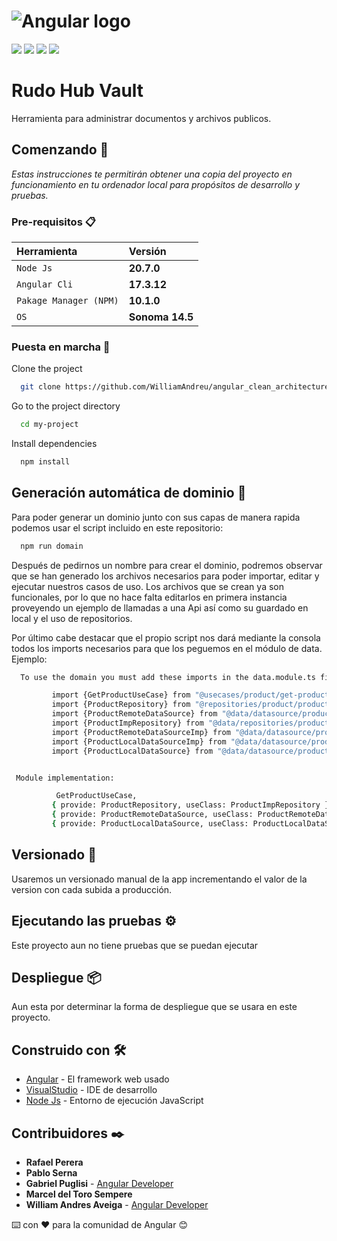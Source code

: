 # ![Angular logo][]

![](https://img.shields.io/badge/Angular-DD0031?style=for-the-badge&logo=angular&logoColor=white) ![](https://img.shields.io/badge/VSCode-0078D4?style=for-the-badge&logo=visual%20studio%20code&logoColor=white) ![](https://img.shields.io/badge/TypeScript-007ACC?style=for-the-badge&logo=typescript&logoColor=white)  ![](	https://img.shields.io/badge/Node%20js-339933?style=for-the-badge&logo=nodedotjs&logoColor=white)
# Rudo Hub Vault

Herramienta para administrar documentos y archivos publicos.

## Comenzando 🚀

_Estas instrucciones te permitirán obtener una copia del proyecto en funcionamiento en tu ordenador local para propósitos de desarrollo y pruebas._

### Pre-requisitos 📋

| Herramienta |  Versión                |
| :-------- |  :------------------------- |
| `Node Js` |**20.7.0** |
| `Angular Cli` | **17.3.12** |
| `Pakage Manager (NPM)` |  **10.1.0** |
| `OS` |  **Sonoma 14.5** |

### Puesta en marcha 🔧

Clone the project

```bash
  git clone https://github.com/WilliamAndreu/angular_clean_architecture
```

Go to the project directory

```bash
  cd my-project
```

Install dependencies

```bash
  npm install
```

## Generación automática de dominio 📌

 Para poder generar un dominio junto con sus capas de manera rapida podemos usar el script incluido en este repositorio:

```bash
  npm run domain
```

Después de pedirnos un nombre para crear el dominio, podremos observar que se han generado los archivos necesarios para poder importar, editar y ejecutar nuestros casos de uso. Los archivos que se crean ya son funcionales, por lo que no hace falta editarlos en primera instancia proveyendo un ejemplo de llamadas a una Api así como su guardado en local y el uso de repositorios.

Por último cabe destacar que el propio script nos dará mediante la consola todos los imports necesarios para que los peguemos en el módulo de data.
Ejemplo:

```bash
  To use the domain you must add these imports in the data.module.ts file:

         import {GetProductUseCase} from "@usecases/product/get-product.usecase";
         import {ProductRepository} from "@repositories/product/product.repository";
         import {ProductRemoteDataSource} from "@data/datasource/product/source/product-remote-datasource";
         import {ProductImpRepository} from "@data/repositories/product/product-implementation.repository";
         import {ProductRemoteDataSourceImp} from "@data/datasource/product/remote/product-remote-datasource-imp";
         import {ProductLocalDataSourceImp} from "@data/datasource/product/local/product-local-datasource-imp";
         import {ProductLocalDataSource} from "@data/datasource/product/source/product-local-datasource";


 Module implementation:

          GetProductUseCase,
         { provide: ProductRepository, useClass: ProductImpRepository },
         { provide: ProductRemoteDataSource, useClass: ProductRemoteDataSourceImp },
         { provide: ProductLocalDataSource, useClass: ProductLocalDataSourceImp },

```

## Versionado 📌

Usaremos un versionado manual de la app incrementando el valor de la version con cada subida a producción.

## Ejecutando las pruebas ⚙️

Este proyecto aun no tiene pruebas que se puedan ejecutar

## Despliegue 📦

Aun esta por determinar la forma de despliegue que se usara en este proyecto.

## Construido con 🛠️

* [Angular](https://angular.io/) - El framework web usado
* [VisualStudio](https://visualstudio.microsoft.com/es/) - IDE de desarrollo
* [Node Js](https://nodejs.org/es) - Entorno de ejecución JavaScript

## Contribuidores ✒️

* **Rafael Perera**
* **Pablo Serna**
* **Gabriel Puglisi** - [Angular Developer](https://www.linkedin.com/in/gabriel-puglisi-381998159/)
* **Marcel del Toro Sempere**
* **William Andres Aveiga** - [Angular Developer](https://github.com/WilliamAndreu)

⌨️ con ❤️ para la comunidad de Angular 😊

[Angular logo]: https://raw.githubusercontent.com/rudoapps/hybrid-storage/main/angular/images/angular_logo.png
